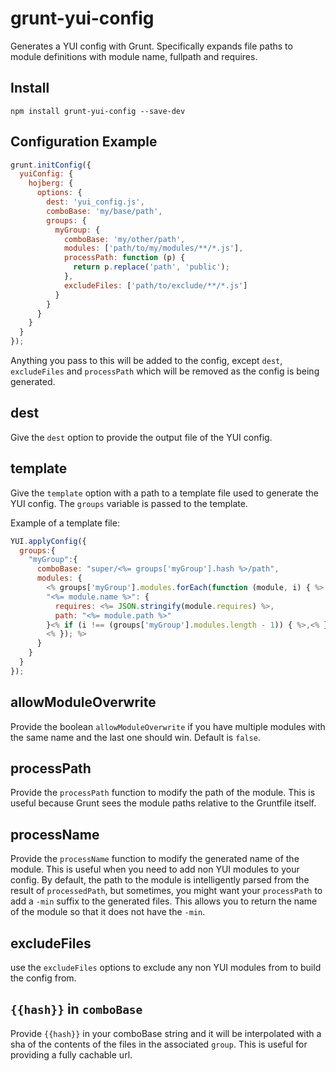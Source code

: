 grunt-yui-config
====================

Generates a YUI config with Grunt.
Specifically expands file paths to module definitions with
module name, fullpath and requires.

## Install
```
npm install grunt-yui-config --save-dev
```

## Configuration Example
```javascript
grunt.initConfig({
  yuiConfig: {
    hojberg: {
      options: {
        dest: 'yui_config.js',
        comboBase: 'my/base/path',
        groups: {
          myGroup: {
            comboBase: 'my/other/path',
            modules: ['path/to/my/modules/**/*.js'],
            processPath: function (p) {
              return p.replace('path', 'public');
            },
            excludeFiles: ['path/to/exclude/**/*.js']
          }
        }
      }
    }
  }
});
```

Anything you pass to this will be added to the config,
except `dest`, `excludeFiles` and `processPath` which will be removed
as the config is being generated.

## dest
Give the `dest` option to provide the output file of the YUI config.

## template
Give the `template` option with a path to a template file used to generate the
YUI config. The `groups` variable is passed to the template.

Example of a template file:
```javascript
YUI.applyConfig({
  groups:{
    "myGroup":{
      comboBase: "super/<%= groups['myGroup'].hash %>/path",
      modules: {
        <% groups['myGroup'].modules.forEach(function (module, i) { %>
        "<%= module.name %>": {
          requires: <%= JSON.stringify(module.requires) %>,
          path: "<%= module.path %>"
        }<% if (i !== (groups['myGroup'].modules.length - 1)) { %>,<% } %>
        <% }); %>
      }
    }
  }
});
```

## allowModuleOverwrite
Provide the boolean `allowModuleOverwrite`
if you have multiple modules with the same name and the
last one should win. Default is `false`.

## processPath
Provide the `processPath` function to modify the path of the module.
This is useful because Grunt sees the module paths relative to the Gruntfile
itself.

## processName
Provide the `processName` function to modify the generated name of the module.
This is useful when you need to add non YUI modules to your config. By default,
the path to the module is intelligently parsed from the result of `processedPath`,
but sometimes, you might want your `processPath` to add a `-min` suffix to the
generated files. This allows you to return the name of the module so that it does
not have the `-min`.

## excludeFiles
use the `excludeFiles` options to exclude any non YUI modules from to build
the config from.

## `{{hash}}` in `comboBase`

Provide `{{hash}}` in your comboBase string and it will be interpolated with
a sha of the contents of the files in the associated `group`. This is useful
for providing a fully cachable url.
